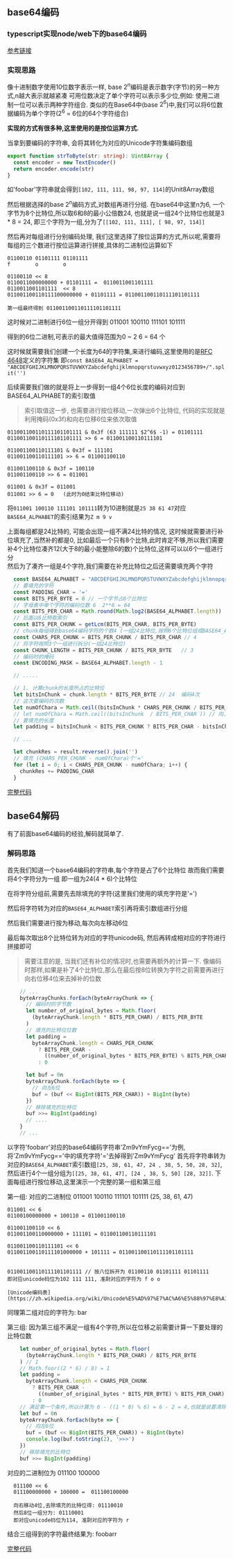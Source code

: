 ## base64编码

### typescript实现node/web下的base64编码

[参考链接](https://ptrchm.com/posts/base32-explained/)

### 实现思路

像十进制数字使用10位数字表示一样, base $2^n$编码是表示数字(字节)的另一种方式,n越大表示就越紧凑
可用位数决定了单个字符可以表示多少位,例如: 使用二进制一位可以表示两种字符组合. 类似的在Base64中(base $2^6$)中,我们可以将6位数据编码为单个字符($2^6$ = 6位的64个字符组合)

**实现的方式有很多种,这里使用的是按位运算方式.**

当拿到要编码的字符串, 会将其转化为对应的Unicode字符集编码数组

```ts
export function strToByte(str: string): Uint8Array {
  const encoder = new TextEncoder()
  return encoder.encode(str)
}
```

如'foobar'字符串就会得到`[102, 111, 111, 98, 97, 114]`的Unit8Array数组

然后根据选择的base $2^n$编码方式,对数组再进行分组.  在base64中这里n为6, 一个字节为8个比特位,所以取6和8的最小公倍数24, 也就是说一组24个比特位也就是3 * 8 = 24, 即三个字符为一组,分为了`[[102, 111, 111], [ 98, 97, 114]]`

然后再对每组进行分别编码处理, 我们这里选择了按位运算的方式,所以呢,需要将每组的三个数进行按位运算进行拼接,具体的二进制位运算如下
```
01100110 01101111 01101111
f        o        o

01100110 << 8  
0110011000000000 + 01101111 =  0110011001101111 
0110011001101111  << 8
011001100110111100000000 + 01101111 = 011001100110111101101111

第一组最终得到 011001100110111101101111
```

这时候对二进制进行6位一组分开得到  011001 100110 111101 101111

得到的6位二进制,可表示的最大值得范围为0 ~ 2 $6$ = 64 个

这时候就需要我们创建一个长度为64的字符集,来进行编码,这里使用的是[RFC 4648](https://datatracker.ietf.org/doc/html/rfc4648)定义的字符集
即`const BASE64_ALPHABET = "ABCDEFGHIJKLMNOPQRSTUVWXYZabcdefghijklmnopqrstuvwxyz0123456789+/".split('')`

后续需要我们做的就是将上一步得到一组4个6位长度的编码对应到BASE64_ALPHABET的索引取值

> 索引取值这一步, 也需要进行按位移动,一次弹出6个比特位, 代码的实现就是利用掩码(0x3f)和向右位移6位来依次取值

```
011001100110111101101111 & 0x3f (63 111111 $2^6$ -1) = 01101111
011001100110111101101111 >> 6 = 011001100110111101

011001100110111101 & 0x3f = 111101
011001100110111101 >> 6 = 011001100110

011001100110 & 0x3f = 100110
011001100110 >> 6 = 011001

011001 & 0x3f = 011001
011001 >> 6 = 0   (此时为0结束比特位移动)
```

将`011001 100110 111101 101111`转为10进制就是`25 38 61 47`对应`BASE64_ALPHABET`的索引结果为`Z m 9 v`

上面每组都是24比特的, 可能会出现一组不满24比特的情况, 这时候就需要进行补位填充了,当然补的都是0,
比如最后一个只有8个比特,此时肯定不够,所以我们需要补4个比特位凑齐12(大于8的最小能整除6的数)个比特位,这样可以以6个一组进行分  
然后为了凑齐一组是4个字符,我们需要在补充比特位之后还需要填充两个字符

```ts
  const BASE64_ALPHABET = "ABCDEFGHIJKLMNOPQRSTUVWXYZabcdefghijklmnopqrstuvwxyz0123456789+/".split('')
  // 要填充的字符
  const PADDING_CHAR = '='
  const BITS_PER_BYTE = 8 // 一个字节占8个比特位
  // 字母表中单个字符的编码位数 6  2**6 = 64
  const BITS_PER_CHAR = Math.round(Math.log2(BASE64_ALPHABET.length))
  // 后面以6比特取索引 
  const BITS_PER_CHUNK = getLcm(BITS_PER_CHAR, BITS_PER_BYTE)
  // chunk每组得到base64编码字符的个数4 (一组24比特位,按照6个比特位组成BASE64_ALPHABET索引对应的字符)
  const CHARS_PER_CHUNK = BITS_PER_CHUNK / BITS_PER_CHAR // 4
  // 将字符按照3个一组进行拆分(一组24比特位)
  const CHUNK_LENGTH = BITS_PER_CHUNK / BITS_PER_BYTE   // 3
  // 编码时的掩码
  const ENCODING_MASK = BASE64_ALPHABET.length - 1

  // .....

  // 1. 计算chunk的长度所占的比特位
  let bitsInChunk = chunk.length * BITS_PER_BYTE // 24  编码4次
  // 这次要编码的次数
  let numOfChara = Math.ceil((bitsInChunk * CHARS_PER_CHUNK / BITS_PER_CHUNK )) // 向上取整 
  // let numOfChara = Math.ceil((bitsInChunk  / BITS_PER_CHAR )) // 向上取整 
  // 要填充的长度
  let padding = bitsInChunk < BITS_PER_CHUNK ? BITS_PER_CHAR - bitsInChunk % BITS_PER_CHAR : 0

  // ...

  let chunkRes = result.reverse().join('')
  // 填充 (CHARS_PER_CHUNK - numOfChara)个'='
  for (let i = 0; i < CHARS_PER_CHUNK - numOfChara; i++) {
    chunkRes += PADDING_CHAR
  }
```

[完整代码](./index.ts#L186)

## base64解码

有了前面base64编码的经验,解码就简单了.

### 解码思路

首先我们知道一个base64编码的字符串,每个字符是占了6个比特位
故而我们需要将4个字符分为一组  即一组为24(4 * 6)个比特位

在将字符分组前,需要先去除填充的字符(这里我们使用的填充字符是'=') 

然后将字符转为对应的`BASE64_ALPHABET`索引再将索引数组进行分组

然后我们需要进行按为移动,每次向左移动6位

最后每次取出8个比特位转为对应的字符unicode码, 然后再转成相对应的字符进行拼接即可

> 需要注意的是, 当我们还有补位的情况时,也需要再额外的计算一下. 像编码时那样,如果是补了4个比特位,那么在最后按8位转换为字符之前需要再进行向右位移4位来去掉补的位数

```ts
    // ...
    byteArrayChunks.forEach(byteArrayChunk => {
      // 编码时的字节数
      let number_of_original_bytes = Math.floor(
        (byteArrayChunk.length * BITS_PER_CHAR) / BITS_PER_BYTE
      ) 
      // 填充的比特位位数
      let padding =
        byteArrayChunk.length < CHARS_PER_CHUNK
          ? BITS_PER_CHAR -
            ((number_of_original_bytes * BITS_PER_BYTE) % BITS_PER_CHAR) // 6 - (1*8) % 6 = 4 这里补了4个比特位
          : 0

      let buf = 0n
      byteArrayChunk.forEach(byte => {
        // 向左6位
        buf = (buf << BigInt(BITS_PER_CHAR)) + BigInt(byte)
      })
      // 移除填充的比特位
      buf >>= BigInt(padding)
      // ....
    }
    // ...

```

以字符'foobarr'对应的base64编码字符串'Zm9vYmFycg=='为例, 将'Zm9vYmFycg=='中的填充字符'='去掉得到'Zm9vYmFycg'
首先将字符串转为对应的`BASE64_ALPHABET`索引数组`[25, 38, 61, 47, 24 , 38, 5, 50, 28, 32]`,然后进行4个一组分组为`[[25, 38, 61, 47], [24 , 38, 5, 50] [28, 32]]`. 下面每组进行按位移动,这里演示一个完整的第一组和第三组

第一组:
  对应的二进制位 011001  100110 111101 101111 (25, 38, 61, 47)

```
011001 << 6
01100100000000 + 100110 = 011001100110

011001100110 << 6
011001100110000000 + 111101 = 011001100110111101

011001100110111101 << 6
011001100110111101000000 + 101111 = 011001100110111101101111


011001100110111101101111 // 按八位拆开为 01100110 01101111 01101111
即对应unicode码位为102 111 111, 准尉对应的字符为 f o o

[Unicode编码表](https://zh.wikipedia.org/wiki/Unicode%E5%AD%97%E7%AC%A6%E5%88%97%E8%A1%A8)

```

同理第二组对应的字符为: bar


第三组:
  因为第三组不满足一组有4个字符,所以在位移之前需要计算一下要处理的比特位数

```ts
    let number_of_original_bytes = Math.floor(
      (byteArrayChunk.length * BITS_PER_CHAR) / BITS_PER_BYTE
    ) // 1
    // Math.foor((2 * 6) / 8) = 1
    let padding =
      byteArrayChunk.length < CHARS_PER_CHUNK
        ? BITS_PER_CHAR -
          ((number_of_original_bytes * BITS_PER_BYTE) % BITS_PER_CHAR)
        : 0
    // 满足第一个条件,所以计算为 6 - ((1 * 8) % 6) = 6 - 2 = 4,也就是说要清除4个比特位
    let buf = 0n
    byteArrayChunk.forEach(byte => {
      // 向左6位
      buf = (buf << BigInt(BITS_PER_CHAR)) + BigInt(byte)
      console.log(buf.toString(2), '>>>')
    })
    // 移除填充的比特位
    buf >>= BigInt(padding)
```

  对应的二进制位为 011100 100000
```
  011100 << 6
  011100000000 + 100000 =  011100100000

  向右移动4位,去除填充的比特位得: 01110010
  然后8位一组分为: 01110001
  即对应unicode码位为114, 准尉对应的字符为 r
```

结合三组得到的字符最终结果为: foobarr

[完整代码](./index.ts#L261)